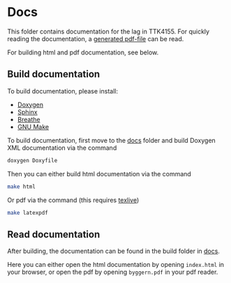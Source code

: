 # Docs

This folder contains documentation for the lag in TTK4155.
For quickly reading the documentation, a [generated pdf-file]((./byggern.pdf)) can be read.

For building html and pdf documentation, see below.

## Build documentation

To build documentation, please install:
- [Doxygen](https://www.doxygen.nl/)
- [Sphinx](https://www.sphinx-doc.org/en/master/)
- [Breathe](https://breathe.readthedocs.io/en/latest/index.html)
- [GNU Make](https://www.gnu.org/software/make/)

To build documentation, first move to the [docs](./docs/) folder and build Doxygen XML documentation via the command
```sh
doxygen Doxyfile
```

Then you can either build html documentation via the command
```sh
make html
```

Or pdf via the command (this requires [texlive](https://tug.org/texlive/))
```sh
make latexpdf
```

## Read documentation

After building, the documentation can be found in the build folder in [docs](./docs).

Here you can either open the html documentation by opening `index.html` in your browser, 
or open the pdf by opening `byggern.pdf` in your pdf reader.
